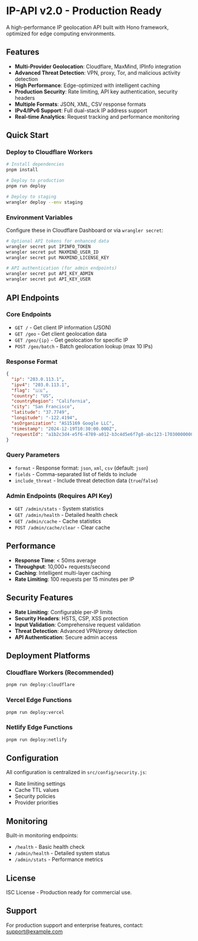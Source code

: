 # IP-API v2.0 - Production Ready

A high-performance IP geolocation API built with Hono framework, optimized for edge computing environments.

## Features

- **Multi-Provider Geolocation**: Cloudflare, MaxMind, IPInfo integration
- **Advanced Threat Detection**: VPN, proxy, Tor, and malicious activity detection
- **High Performance**: Edge-optimized with intelligent caching
- **Production Security**: Rate limiting, API key authentication, security headers
- **Multiple Formats**: JSON, XML, CSV response formats
- **IPv4/IPv6 Support**: Full dual-stack IP address support
- **Real-time Analytics**: Request tracking and performance monitoring

## Quick Start

### Deploy to Cloudflare Workers

```bash
# Install dependencies
pnpm install

# Deploy to production
pnpm run deploy

# Deploy to staging
wrangler deploy --env staging
```

### Environment Variables

Configure these in Cloudflare Dashboard or via `wrangler secret`:

```bash
# Optional API tokens for enhanced data
wrangler secret put IPINFO_TOKEN
wrangler secret put MAXMIND_USER_ID
wrangler secret put MAXMIND_LICENSE_KEY

# API authentication (for admin endpoints)
wrangler secret put API_KEY_ADMIN
wrangler secret put API_KEY_USER
```

## API Endpoints

### Core Endpoints

- `GET /` - Get client IP information (JSON)
- `GET /geo` - Get client geolocation data
- `GET /geo/{ip}` - Get geolocation for specific IP
- `POST /geo/batch` - Batch geolocation lookup (max 10 IPs)

### Response Format

```json
{
  "ip": "203.0.113.1",
  "ipv4": "203.0.113.1",
  "flag": "🇺🇸",
  "country": "US",
  "countryRegion": "California",
  "city": "San Francisco",
  "latitude": "37.7749",
  "longitude": "-122.4194",
  "asOrganization": "AS15169 Google LLC",
  "timestamp": "2024-12-19T10:30:00.000Z",
  "requestId": "a1b2c3d4-e5f6-4789-a012-b3c4d5e6f7g8-abc123-1703000000000-1703000000000"
}
```

### Query Parameters

- `format` - Response format: `json`, `xml`, `csv` (default: `json`)
- `fields` - Comma-separated list of fields to include
- `include_threat` - Include threat detection data (`true`/`false`)

### Admin Endpoints (Requires API Key)

- `GET /admin/stats` - System statistics
- `GET /admin/health` - Detailed health check
- `GET /admin/cache` - Cache statistics
- `POST /admin/cache/clear` - Clear cache

## Performance

- **Response Time**: < 50ms average
- **Throughput**: 10,000+ requests/second
- **Caching**: Intelligent multi-layer caching
- **Rate Limiting**: 100 requests per 15 minutes per IP

## Security Features

- **Rate Limiting**: Configurable per-IP limits
- **Security Headers**: HSTS, CSP, XSS protection
- **Input Validation**: Comprehensive request validation
- **Threat Detection**: Advanced VPN/proxy detection
- **API Authentication**: Secure admin access

## Deployment Platforms

### Cloudflare Workers (Recommended)
```bash
pnpm run deploy:cloudflare
```

### Vercel Edge Functions
```bash
pnpm run deploy:vercel
```

### Netlify Edge Functions
```bash
pnpm run deploy:netlify
```

## Configuration

All configuration is centralized in `src/config/security.js`:

- Rate limiting settings
- Cache TTL values
- Security policies
- Provider priorities

## Monitoring

Built-in monitoring endpoints:

- `/health` - Basic health check
- `/admin/health` - Detailed system status
- `/admin/stats` - Performance metrics

## License

ISC License - Production ready for commercial use.

## Support

For production support and enterprise features, contact: support@example.com
